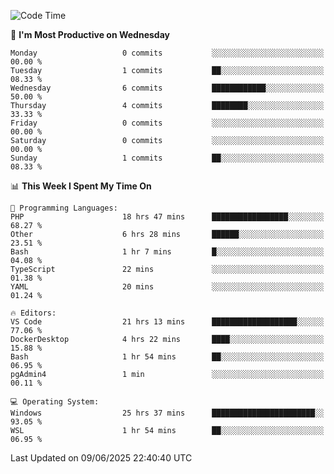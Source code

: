 <!--START_SECTION:waka-->
![Code Time](http://img.shields.io/badge/Code%20Time-5%2C058%20hrs%2027%20mins-blue)

📅 **I'm Most Productive on Wednesday** 

```text
Monday                   0 commits           ░░░░░░░░░░░░░░░░░░░░░░░░░   00.00 % 
Tuesday                  1 commits           ██░░░░░░░░░░░░░░░░░░░░░░░   08.33 % 
Wednesday                6 commits           ████████████░░░░░░░░░░░░░   50.00 % 
Thursday                 4 commits           ████████░░░░░░░░░░░░░░░░░   33.33 % 
Friday                   0 commits           ░░░░░░░░░░░░░░░░░░░░░░░░░   00.00 % 
Saturday                 0 commits           ░░░░░░░░░░░░░░░░░░░░░░░░░   00.00 % 
Sunday                   1 commits           ██░░░░░░░░░░░░░░░░░░░░░░░   08.33 % 
```


📊 **This Week I Spent My Time On** 

```text
💬 Programming Languages: 
PHP                      18 hrs 47 mins      █████████████████░░░░░░░░   68.27 % 
Other                    6 hrs 28 mins       ██████░░░░░░░░░░░░░░░░░░░   23.51 % 
Bash                     1 hr 7 mins         █░░░░░░░░░░░░░░░░░░░░░░░░   04.08 % 
TypeScript               22 mins             ░░░░░░░░░░░░░░░░░░░░░░░░░   01.38 % 
YAML                     20 mins             ░░░░░░░░░░░░░░░░░░░░░░░░░   01.24 % 

🔥 Editors: 
VS Code                  21 hrs 13 mins      ███████████████████░░░░░░   77.06 % 
DockerDesktop            4 hrs 22 mins       ████░░░░░░░░░░░░░░░░░░░░░   15.88 % 
Bash                     1 hr 54 mins        ██░░░░░░░░░░░░░░░░░░░░░░░   06.95 % 
pgAdmin4                 1 min               ░░░░░░░░░░░░░░░░░░░░░░░░░   00.11 % 

💻 Operating System: 
Windows                  25 hrs 37 mins      ███████████████████████░░   93.05 % 
WSL                      1 hr 54 mins        ██░░░░░░░░░░░░░░░░░░░░░░░   06.95 % 
```


 Last Updated on 09/06/2025 22:40:40 UTC
<!--END_SECTION:waka-->
